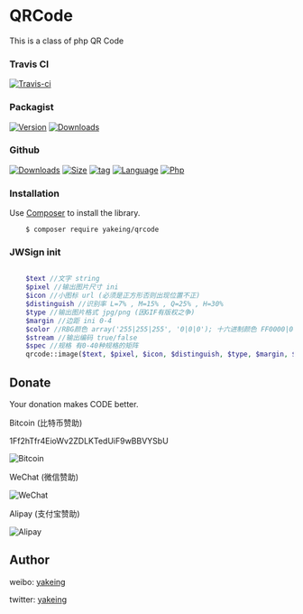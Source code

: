 # QRCode
This is a class of php QR Code

### Travis CI

[![Travis-ci](https://api.travis-ci.org/yakeing/php_jwsign.svg)](https://travis-ci.org/yakeing/php_jwsign)

### Packagist

[![Version](http://img.shields.io/packagist/v/yakeing/qrcode.svg)](https://packagist.org/packages/yakeing/qrcode/releases)
[![Downloads](http://img.shields.io/packagist/dt/yakeing/qrcode.svg)](https://packagist.org/packages/yakeing/qrcode)

### Github

[![Downloads](https://img.shields.io/github/downloads/yakeing/QRCode/total.svg)](https://github.com/yakeing/QRCode)
[![Size](https://img.shields.io/github/size/yakeing/QrCode/src/QrCode.php.svg)](https://github.com/yakeing/QRCode/blob/master/src/QrCode.php)
[![tag](https://img.shields.io/github/tag/yakeing/QRCode.svg)](https://github.com/yakeing/QRCode/releases)
[![Language](https://img.shields.io/github/license/yakeing/QRCode.svg)](https://github.com/yakeing/QRCode/blob/master/LICENSE)
[![Php](https://img.shields.io/github/languages/top/yakeing/QRCode.svg)](https://github.com/yakeing/QRCode)

### Installation

Use [Composer](https://getcomposer.org) to install the library.

```
    $ composer require yakeing/qrcode
```

### JWSign init

```php

    $text //文字 string
    $pixel //输出图片尺寸 ini
    $icon //小图标 url (必须是正方形否则出现位置不正)
    $distinguish //识别率 L=7% , M=15% , Q=25% , H=30%
    $type //输出图片格式 jpg/png (因GIF有版权之争)
    $margin //边距 ini 0-4
    $color //RBG颜色 array('255|255|255', '0|0|0'); 十六进制颜色 FF0000|000000
    $stream //输出编码 true/false
    $spec //规格 有0-40种规格的矩阵
    qrcode::image($text, $pixel, $icon, $distinguish, $type, $margin, $color, $stream);
```

Donate
---
Your donation makes CODE better.

 Bitcoin (比特币赞助)

 1Ff2hTfr4EioWv2ZDLKTedUiF9wBBVYSbU

 ![Bitcoin](https://raw.githubusercontent.com/yakeing/Content/master/Donate/Bitcoin.png)

 WeChat (微信赞助)

 ![WeChat](https://raw.githubusercontent.com/yakeing/Content/master/Donate/WeChat.png)

 Alipay (支付宝赞助)

 ![Alipay](https://raw.githubusercontent.com/yakeing/Content/master/Donate/Alipay.png)

Author
---

weibo: [yakeing](https://weibo.com/yakeing)

twitter: [yakeing](https://twitter.com/yakeing)
